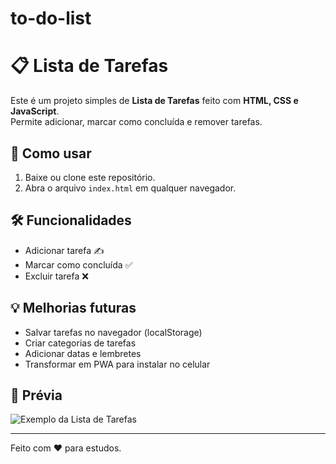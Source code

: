 # to-do-list
# 📋 Lista de Tarefas

Este é um projeto simples de **Lista de Tarefas** feito com **HTML, CSS e JavaScript**.  
Permite adicionar, marcar como concluída e remover tarefas.

## 🚀 Como usar
1. Baixe ou clone este repositório.
2. Abra o arquivo `index.html` em qualquer navegador.

## 🛠 Funcionalidades
- Adicionar tarefa ✍️  
- Marcar como concluída ✅  
- Excluir tarefa ❌  

## 💡 Melhorias futuras
- Salvar tarefas no navegador (localStorage)  
- Criar categorias de tarefas  
- Adicionar datas e lembretes  
- Transformar em PWA para instalar no celular  

## 📸 Prévia
![Exemplo da Lista de Tarefas](https://via.placeholder.com/600x300.png?text=Preview+do+App)

---
Feito com ❤️ para estudos.
